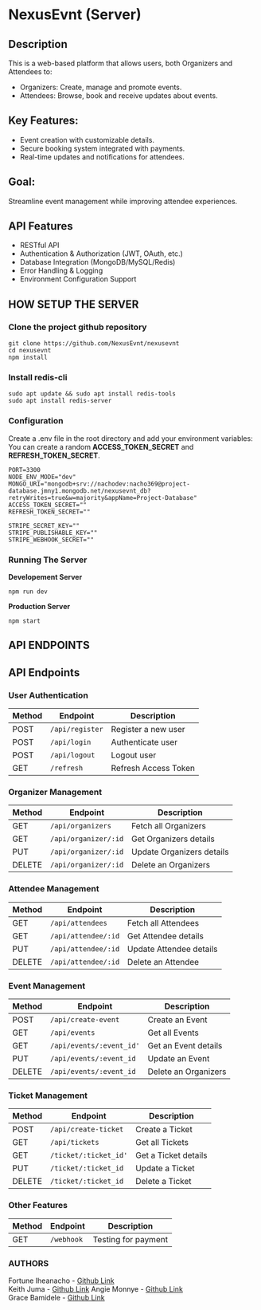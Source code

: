 # NexusEvnt (Server)

## Description

This is a web-based platform that allows users, both Organizers and Attendees to:

- Organizers: Create, manage and promote events.
- Attendees: Browse, book and receive updates about events.

## Key Features:

- Event creation with customizable details.
- Secure booking system integrated with payments.
- Real-time updates and notifications for attendees.

## Goal:

Streamline event management while improving attendee experiences.

## API Features

- RESTful API
- Authentication & Authorization (JWT, OAuth, etc.)
- Database Integration (MongoDB/MySQL/Redis)
- Error Handling & Logging
- Environment Configuration Support

## HOW SETUP THE SERVER

### Clone the project github repository

```
git clone https://github.com/NexusEvnt/nexusevnt
cd nexusevnt
npm install
```

### Install redis-cli

```
sudo apt update && sudo apt install redis-tools
sudo apt install redis-server
```

### Configuration

Create a .env file in the root directory and add your environment variables:
You can create a random **ACCESS_TOKEN_SECRET** and **REFRESH_TOKEN_SECRET**.

```
PORT=3300
NODE_ENV_MODE="dev"
MONGO_URI="mongodb+srv://nachodev:nacho369@project-database.jmny1.mongodb.net/nexusevnt_db?retryWrites=true&w=majority&appName=Project-Database"
ACCESS_TOKEN_SECRET=""
REFRESH_TOKEN_SECRET=""

STRIPE_SECRET_KEY=""
STRIPE_PUBLISHABLE_KEY=""
STRIPE_WEBHOOK_SECRET=""
```

### Running The Server

**Developement Server**

```
npm run dev
```

**Production Server**

```
npm start
```

## API ENDPOINTS

## API Endpoints

### User Authentication

| Method | Endpoint        | Description          |
| ------ | --------------- | -------------------- |
| POST   | `/api/register` | Register a new user  |
| POST   | `/api/login`    | Authenticate user    |
| POST   | `/api/logout`   | Logout user          |
| GET    | `/refresh`      | Refresh Access Token |

### Organizer Management

| Method | Endpoint             | Description               |
| ------ | -------------------- | ------------------------- |
| GET    | `/api/organizers`    | Fetch all Organizers      |
| GET    | `/api/organizer/:id` | Get Organizers details    |
| PUT    | `/api/organizer/:id` | Update Organizers details |
| DELETE | `/api/organizer/:id` | Delete an Organizers      |

### Attendee Management

| Method | Endpoint            | Description             |
| ------ | ------------------- | ----------------------- |
| GET    | `/api/attendees`    | Fetch all Attendees     |
| GET    | `/api/attendee/:id` | Get Attendee details    |
| PUT    | `/api/attendee/:id` | Update Attendee details |
| DELETE | `/api/attendee/:id` | Delete an Attendee      |

### Event Management

| Method | Endpoint                 | Description          |
| ------ | ------------------------ | -------------------- |
| POST   | `/api/create-event`      | Create an Event      |
| GET    | `/api/events`            | Get all Events       |
| GET    | `/api/events/:event_id'` | Get an Event details |
| PUT    | `/api/events/:event_id`  | Update an Event      |
| DELETE | `/api/events/:event_id`  | Delete an Organizers |

### Ticket Management

| Method | Endpoint              | Description          |
| ------ | --------------------- | -------------------- |
| POST   | `/api/create-ticket`  | Create a Ticket      |
| GET    | `/api/tickets`        | Get all Tickets      |
| GET    | `/ticket/:ticket_id'` | Get a Ticket details |
| PUT    | `/ticket/:ticket_id`  | Update a Ticket      |
| DELETE | `/ticket/:ticket_id`  | Delete a Ticket      |

### Other Features

| Method | Endpoint   | Description         |
| ------ | ---------- | ------------------- |
| GET    | `/webhook` | Testing for payment |

### AUTHORS

Fortune Iheanacho - [Github Link](https://github.com/orgs/NexusEvnt/people/na-cho-dev)  
Keith Juma - [Github Link](https://github.com/orgs/NexusEvnt/people/TaiKeith)
Angie Monnye - [Github Link](https://github.com/orgs/NexusEvnt/people/Grey550)  
Grace Bamidele - [Github Link](https://github.com/orgs/NexusEvnt/people/Gracy222)
